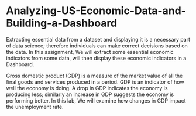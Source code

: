 # Analyzing-US-Economic-Data-and-Building-a-Dashboard
Extracting essential data from a dataset and displaying it is a necessary part of data science; therefore individuals can make correct decisions based on the data. In this assignment, We will extract some essential economic indicators from some data, will then display these economic indicators in a Dashboard.

Gross domestic product (GDP) is a measure of the market value of all the final goods and services produced in a period. GDP is an indicator of how well the economy is doing. A drop in GDP indicates the economy is producing less; similarly an increase in GDP suggests the economy is performing better. In this lab, We will examine how changes in GDP impact the unemployment rate.
